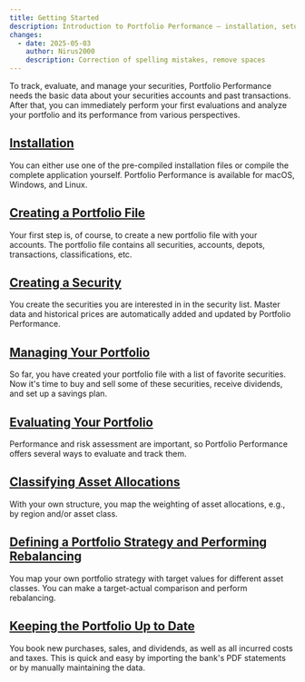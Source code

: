 ```yaml
---
title: Getting Started
description: Introduction to Portfolio Performance – installation, setup, management, and first analyses.
changes:
  - date: 2025-05-03
    author: Nirus2000
    description: Correction of spelling mistakes, remove spaces
---
```


To track, evaluate, and manage your securities, Portfolio Performance needs the basic data about your securities accounts and past transactions. After that, you can immediately perform your first evaluations and analyze your portfolio and its performance from various perspectives.

## [Installation](installation.md)
You can either use one of the pre-compiled installation files or compile the complete application yourself. Portfolio Performance is available for macOS, Windows, and Linux.

## [Creating a Portfolio File](create-portfolio.md)
Your first step is, of course, to create a new portfolio file with your accounts. The portfolio file contains all securities, accounts, depots, transactions, classifications, etc.

## [Creating a Security](adding-securities.md)
You create the securities you are interested in in the security list. Master data and historical prices are automatically added and updated by Portfolio Performance.

## [Managing Your Portfolio](manage-portfolio/index.md)
So far, you have created your portfolio file with a list of favorite securities. Now it's time to buy and sell some of these securities, receive dividends, and set up a savings plan.

## [Evaluating Your Portfolio](measure-performance.md)
Performance and risk assessment are important, so Portfolio Performance offers several ways to evaluate and track them.

## [Classifying Asset Allocations](classify-assets.md)
With your own structure, you map the weighting of asset allocations, e.g., by region and/or asset class.

## [Defining a Portfolio Strategy and Performing Rebalancing](rebalancing.md)
You map your own portfolio strategy with target values for different asset classes.
You can make a target-actual comparison and perform rebalancing.

## [Keeping the Portfolio Up to Date](updating-portfolio.md)
You book new purchases, sales, and dividends, as well as all incurred costs and taxes. This is quick and easy by importing the bank's PDF statements or by manually maintaining the data.